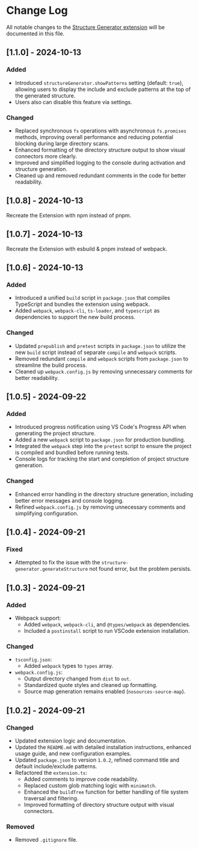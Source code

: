# Change Log

All notable changes to the [Structure Generator extension](https://marketplace.visualstudio.com/items?itemName=OmarAfet.structure-generator) will be documented in this file.

## [1.1.0] - 2024-10-13

### Added

- Introduced `structureGenerator.showPatterns` setting (default: `true`), allowing users to display the include and exclude patterns at the top of the generated structure.
- Users also can disable this feature via settings.

### Changed

- Replaced synchronous `fs` operations with asynchronous `fs.promises` methods, improving overall performance and reducing potential blocking during large directory scans.
- Enhanced formatting of the directory structure output to show visual connectors more clearly.
- Improved and simplified logging to the console during activation and structure generation.
- Cleaned up and removed redundant comments in the code for better readability.

## [1.0.8] - 2024-10-13

Recreate the Extension with npm instead of pnpm.

## [1.0.7] - 2024-10-13

Recreate the Extension with esbuild & pnpm instead of webpack.

## [1.0.6] - 2024-10-13

### Added

- Introduced a unified `build` script in `package.json` that compiles TypeScript and bundles the extension using webpack.
- Added `webpack`, `webpack-cli`, `ts-loader`, and `typescript` as dependencies to support the new build process.

### Changed

- Updated `prepublish` and `pretest` scripts in `package.json` to utilize the new `build` script instead of separate `compile` and `webpack` scripts.
- Removed redundant `compile` and `webpack` scripts from `package.json` to streamline the build process.
- Cleaned up `webpack.config.js` by removing unnecessary comments for better readability.

## [1.0.5] - 2024-09-22

### Added

- Introduced progress notification using VS Code's Progress API when generating the project structure.
- Added a new `webpack` script to `package.json` for production bundling.
- Integrated the `webpack` step into the `pretest` script to ensure the project is compiled and bundled before running tests.
- Console logs for tracking the start and completion of project structure generation.

### Changed

- Enhanced error handling in the directory structure generation, including better error messages and console logging.
- Refined `webpack.config.js` by removing unnecessary comments and simplifying configuration.

## [1.0.4] - 2024-09-21

### Fixed

- Attempted to fix the issue with the `structure-generator.generateStructure` not found error, but the problem persists.

## [1.0.3] - 2024-09-21

### Added

- Webpack support:
  - Added `webpack`, `webpack-cli`, and `@types/webpack` as dependencies.
  - Included a `postinstall` script to run VSCode extension installation.

### Changed

- `tsconfig.json`:
  - Added `webpack` types to `types` array.
- `webpack.config.js`:
  - Output directory changed from `dist` to `out`.
  - Standardized quote styles and cleaned up formatting.
  - Source map generation remains enabled (`nosources-source-map`).

## [1.0.2] - 2024-09-21

### Changed

- Updated extension logic and documentation.
- Updated the `README.md` with detailed installation instructions, enhanced usage guide, and new configuration examples.
- Updated `package.json` to version `1.0.2`, refined command title and default include/exclude patterns.
- Refactored the `extension.ts`:
  - Added comments to improve code readability.
  - Replaced custom glob matching logic with `minimatch`.
  - Enhanced the `buildTree` function for better handling of file system traversal and filtering.
  - Improved formatting of directory structure output with visual connectors.

### Removed

- Removed `.gitignore` file.
